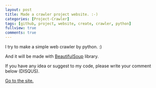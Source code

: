 ```yaml
---
layout: post
title: Made a crawler project website. :-)
categories: [Project-Crawler]
tags: [github, project, website, create, crawler, python]
fullview: true
comments: true
---
```


I try to make a simple web crawler by python. :)

And it will be made with [BeautifulSoup](https://www.crummy.com/software/BeautifulSoup) library.

If you have any idea or suggest to my code, please write your comment below (DISQUS).


<a class="btn btn-default" href="https://zective.github.io/crawler">Go to the site.</a>

